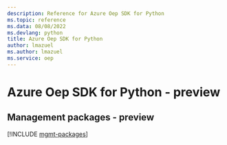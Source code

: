 ```yaml
---
description: Reference for Azure Oep SDK for Python
ms.topic: reference
ms.data: 08/08/2022
ms.devlang: python
title: Azure Oep SDK for Python
author: lmazuel
ms.author: lmazuel
ms.service: oep
---
```

# Azure Oep SDK for Python - preview

## Management packages - preview
[!INCLUDE [mgmt-packages](oep-mgmt-index.md)]
